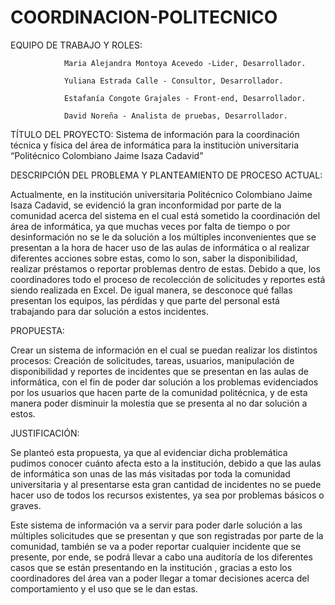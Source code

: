 # COORDINACION-POLITECNICO


EQUIPO DE TRABAJO Y ROLES:

				Maria Alejandra Montoya Acevedo -Lider, Desarrollador.

				Yuliana Estrada Calle - Consultor, Desarrollador.

				Estafanía Congote Grajales - Front-end, Desarrollador.

				David Noreña - Analista de pruebas, Desarrollador.



TÍTULO DEL PROYECTO: Sistema de información para la coordinación técnica y física del área de informática para la instituciòn universitaria “Politécnico Colombiano Jaime Isaza Cadavid”

 
DESCRIPCIÓN DEL PROBLEMA Y PLANTEAMIENTO DE PROCESO ACTUAL:

Actualmente, en la institución universitaria Politécnico Colombiano Jaime Isaza Cadavid, se evidenció la gran inconformidad por parte de la comunidad acerca del sistema en el cual está sometido la coordinación del área de informática, ya que muchas veces por falta de tiempo o por desinformación no se le da solución a los múltiples inconvenientes que se presentan a la hora de hacer uso  de las aulas de informática o al realizar diferentes acciones sobre estas, como lo son, saber la disponibilidad, realizar préstamos o reportar problemas dentro de estas. Debido a que, los coordinadores todo el proceso de recolección de solicitudes y reportes está siendo realizada en Excel. De igual manera, se desconoce qué fallas presentan los equipos, las pérdidas y que parte del personal está trabajando para dar solución a estos incidentes.

PROPUESTA:

Crear un sistema de información en el cual se puedan realizar los distintos procesos: Creación de solicitudes, tareas, usuarios, manipulación de disponibilidad y reportes de incidentes que se presentan en las aulas de informática, con el fin de poder dar solución a los problemas evidenciados por los usuarios que hacen parte de la comunidad politécnica, y de esta manera poder disminuir la molestia que se presenta al no dar solución a estos.

JUSTIFICACIÓN:

Se planteó esta propuesta, ya que al evidenciar dicha problemática pudimos conocer cuánto afecta esto a la institución, debido a que las aulas de informática son unas de las más visitadas por toda la comunidad universitaria y al presentarse esta gran cantidad de incidentes no se puede hacer uso de todos los recursos existentes, ya sea por problemas básicos o graves. 

Este sistema de información va a servir para poder darle solución a las múltiples solicitudes que se presentan y que son registradas por parte de la comunidad, también se va a poder reportar cualquier incidente que se presente, por ende,  se  podrá llevar a cabo una auditoría de los diferentes casos que se están presentando en la institución , gracias a esto los coordinadores del área van a poder llegar a tomar decisiones acerca del comportamiento y el uso que se le dan estas.
